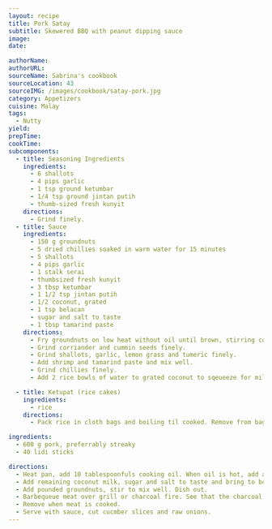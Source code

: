 ```yaml
---
layout: recipe
title: Pork Satay
subtitle: Skewered BBQ with peanut dipping sauce
image:
date:

authorName:
authorURL:
sourceName: Sabrina's cookbook
sourceLocation: 43
sourceIMG: /images/cookbook/satay-pork.jpg
category: Appetizers
cuisine: Malay
tags:
  - Nutty
yield:
prepTime:
cookTime:
subcomponents:
  - title: Seasoning Ingredients
    ingredients:
      - 6 shallots
      - 4 pips garlic
      - 1 tsp ground ketumbar
      - 1/4 tsp ground jintan putih
      - thumb-sized fresh kunyit
    directions:
      - Grind finely.
  - title: Sauce
    ingredients:
      - 150 g groundnuts
      - 5 dried chillies soaked in warm water for 15 minutes
      - 5 shallots
      - 4 pips garlic
      - 1 stalk serai
      - thumbsized fresh kunyit
      - 3 tbsp ketumbar
      - 1 1/2 tsp jintan putih
      - 1/2 coconut, grated
      - 1 tsp belacan
      - sugar and salt to taste
      - 1 tbsp tamarind paste
    directions:
      - Fry groundnuts on low heat without oil until brown, stirring continuously. Cool, sskin and pound coarsely.
      - Grind corriander and cummin seeds finely.
      - Grind shallots, garlic, lemon grass and tumeric finely.
      - Add shrimp and tamarind paste and mix well.
      - Grind chillies finely.
      - Add 2 rice bowls of water to grated coconut to sqeueeze for milk.

  - title: Ketupat (rice cakes)
    ingredients:
      - rice
    directions:
      - Pack rice in cloth bags and boiling til cooked. Remove from bags and cube.

ingredients:
  - 600 g pork, preferrably streaky
  - 40 lidi sticks

directions:
  - Heat pan, add 10 tablespoonfuls cooking oil. When oil is hot, add all ground ingredients and fry until fragrant, add a little coconut milk while stirring so that the mixture will not burn or dry up.
  - Add remaining coconut milk, sugar and salt to taste and bring to boil. The sauce should be slightly on the sweet side.
  - Add pounded groundnuts, stir to mix well. Dish out.
  - Barbequeue meat over grill or charcoal fire. See that the charcoal is red hot before grilling. If not, the satay will have a smoky taste. Turn over often to prevent burning. Skewer strips of fat between lean meat.
  - Remove when meat is cooked.
  - Serve with sauce, cut cucmber slices and raw onions.
---
```

